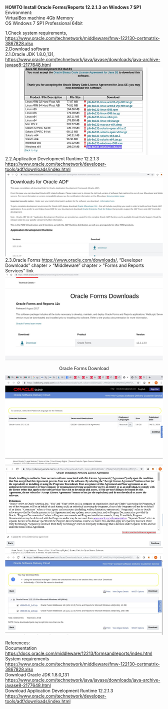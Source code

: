 **HOWTO Install Oracle Forms/Reports 12.2.1.3 on Windows 7 SP1**  
Environment:  
VirtualBox machine 4Gb Memory  
OS Windows 7 SP1 Professional 64bit  

1.Check system requirements, https://www.oracle.com/technetwork/middleware/fmw-122130-certmatrix-3867828.xlsx  
2.Download software  
2.1.Oracle JDK 1.8.0_131, https://www.oracle.com/technetwork/java/javase/downloads/java-archive-javase8-2177648.html  
![1.Download Oracle JDK](images/img1_jdk_download.jpg)  
2.2.Application Development Runtime 12.2.1.3 https://www.oracle.com/technetwork/developer-tools/adf/downloads/index.html  
![2.Download Application Development Runtime](images/img2_application_development_runtime_download.jpg)  
2.3.Oracle Forms https://www.oracle.com/downloads/,  “Developer Downloads” chapter > “Middleware” chapter > "Forms and Reports Services" link  
![3.Forms Download](images/img3_forms_download.jpg)  
<p align="center">Oracle Forms Download</p>  


![4.Forms Download,edelivery](images/img4_forms_download.jpg)  
![5.License Agreement](images/img5_forms_download.jpg)  
![6.Forms Download,edelivery,zip files](images/img6_forms_download.jpg)  


References:  
Documentation https://docs.oracle.com/middleware/12213/formsandreports/index.html  
System requirements https://www.oracle.com/technetwork/middleware/fmw-122130-certmatrix-3867828.xlsx  
Download Oracle JDK 1.8.0_131 https://www.oracle.com/technetwork/java/javase/downloads/java-archive-javase8-2177648.html  
Download Application Development Runtime 12.2.1.3 https://www.oracle.com/technetwork/developer-tools/adf/downloads/index.html  




